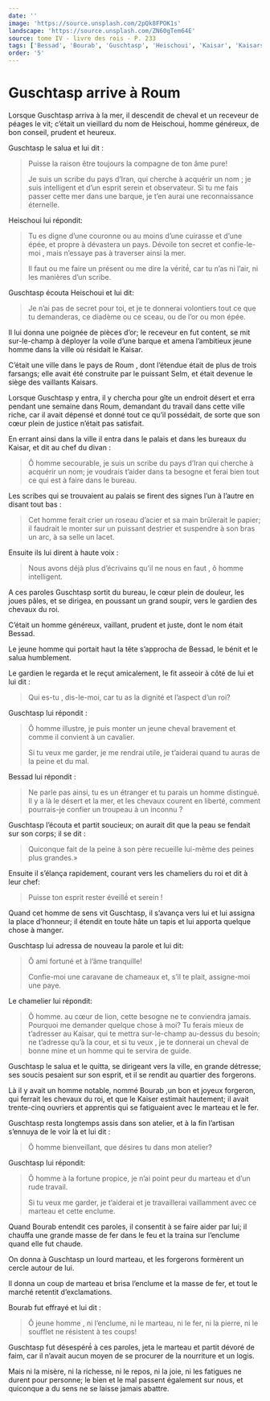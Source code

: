 ```yaml
---
date: ''
image: 'https://source.unsplash.com/2pQk8FPOK1s'
landscape: 'https://source.unsplash.com/ZN60gTem64E'
source: tome IV - livre des rois - P. 233
tags: ['Bessad', 'Bourab', 'Guschtasp', 'Heischoui', 'Kaisar', 'Kaisars', 'Kaiser', 'Roum', 'Selm']
order: '5'
---
```


# Guschtasp arrive à Roum

Lorsque Guschtasp arriva à la mer, il descendit de cheval et un receveur de péages le vit; c’était un vieillard du nom de Heischoui, homme généreux,
de bon conseil, prudent et heureux.

Guschtasp le salua et lui dit :

> Puisse la raison être toujours la compagne de ton âme pure!
>
> Je suis un scribe du pays d’Iran, qui cherche à acquérir un nom ; je suis intelligent et d’un esprit serein et observateur. Si tu me fais passer cette mer dans une barque, je t’en aurai une reconnaissance éternelle.

Heischoui lui répondit:

> Tu es digne d’une couronne ou au moins d’une cuirasse et d’une épée, et propre à dévastera un pays. Dévoile ton secret et confie-le-moi , mais n’essaye pas à traverser ainsi la mer.
>
> Il faut ou me faire un présent ou me dire la vérité́, car tu n’as ni l’air, ni les manières d’un scribe.

Guschtasp écouta Heischoui et lui dit:

> Je n’ai pas de secret pour toi, et je te donnerai volontiers tout ce que tu demanderas, ce diadème ou ce sceau, ou de l’or ou mon épée.

Il lui donna une poignée de pièces d’or; le receveur en fut content, se mit sur-le-champ à déployer la voile d’une barque et amena l’ambitieux jeune homme dans la ville où résidait le Kaisar.

C’était une ville dans le pays de Roum , dont l’étendue était de plus de trois farsangs; elle avait été construite par le puissant Selm, et était devenue le siège des vaillants Kaisars.

Lorsque Guschtasp y entra, il y chercha pour gîte un endroit désert et erra pendant une semaine dans Roum, demandant du travail dans cette ville riche, car il avait dépensé et donné tout ce qu’il possédait, de sorte que son cœur plein de justice n’était pas satisfait.

En errant ainsi dans la ville il entra dans le palais et dans les bureaux du Kaisar, et dit au chef du divan :

> Ô homme secourable, je suis un scribe du pays d’Iran qui cherche à acquérir un nom; je voudrais t’aider dans ta besogne et ferai bien tout ce qui est à faire dans le bureau.

Les scribes qui se trouvaient au palais se firent des signes l’un à l’autre en disant tout bas :

> Cet homme ferait crier un roseau d’acier et sa main brûlerait le papier; il faudrait le monter sur un puissant destrier et suspendre à son bras un arc, à sa selle un lacet.

Ensuite ils lui dirent à haute voix :

> Nous avons déjà plus d’écrivains qu’il ne nous en faut , ô homme intelligent.

A ces paroles Guschtasp sortit du bureau, le cœur plein de douleur, les joues pâles, et se dirigea, en poussant un grand soupir, vers le gardien des chevaux du roi.

C’était un homme généreux, vaillant, prudent et juste, dont le nom était Bessad.

Le jeune homme qui portait haut la tête s’approcha de Bessad, le bénit et le salua humblement.

Le gardien le regarda et le reçut amicalement, le fit asseoir à côté de lui et lui dit :

> Qui es-tu , dis-Ie-moi, car tu as la dignité et l’aspect d’un roi?

Guschtasp lui répondit :

> Ô homme illustre, je puis monter un jeune cheval bravement et comme il convient à un cavalier.
>
> Si tu veux me garder, je me rendrai utile, je t’aiderai quand tu auras de la peine et du mal.

Bessad lui répondit :

> Ne parle pas ainsi, tu es un étranger et tu parais un homme distingué. Il y a là le désert et la mer, et les chevaux courent en liberté, comment pourrais-je confier un troupeau à un inconnu ?

Guschtasp l’écouta et partit soucieux; on aurait dit que la peau se fendait sur son corps; il se dit :

> Quiconque fait de la peine à son père recueille lui-même des peines plus grandes.»

Ensuite il s’élança rapidement, courant vers les chameliers du roi et dit à leur chef:

> Puisse ton esprit rester éveillé́ et serein !

Quand cet homme de sens vit Guschtasp, il s’avança vers lui et lui assigna la place d’honneur; il étendit en toute hâte un tapis et lui apporta quelque chose à manger.

Guschtasp lui adressa de nouveau la parole et lui dit:

> Ô ami fortuné et à l’âme tranquille!
>
> Confie-moi une caravane de chameaux et, s’il te plait, assigne-moi une paye.

Le chamelier lui répondit:

> Ô homme. au cœur de lion, cette besogne ne te conviendra jamais. Pourquoi me demander quelque chose à moi? Tu ferais mieux de t’adresser au Kaisar, qui te mettra sur-le-champ au-dessus du besoin; ne t’adresse qu’à la cour, et si tu veux , je te donnerai un cheval de bonne mine et un homme qui te servira de guide.

Guschtasp le salua et le quitta, se dirigeant vers la ville, en grande détresse; ses soucis pesaient sur son esprit, et il se rendit au quartier des forgerons.

Là il y avait un homme notable, nommé Bourab ,un bon et joyeux forgeron, qui ferrait les chevaux du roi, et que le Kaiser estimait hautement; il avait trente-cinq ouvriers et apprentis qui se fatiguaient avec le marteau et le fer.

Guschtasp resta longtemps assis dans son atelier, et à la fin l’artisan s’ennuya de le voir là et lui dit :

> Ô homme bienveillant, que désires tu dans mon atelier?

Guschtasp lui répondit:

> Ô homme à la fortune propice, je n’ai point peur du marteau et d’un rude travail.
>
> Si tu veux me garder, je t’aiderai et je travaillerai vaillamment avec ce marteau et cette enclume.

Quand Bourab entendit ces paroles, il consentit à se faire aider par lui; il chauffa une grande masse de fer dans le feu et la traina sur l’enclume quand elle fut chaude.

On donna à Guschtasp un lourd marteau, et les forgerons formèrent un cercle autour de lui.

Il donna un coup de marteau et brisa l’enclume et la masse de fer, et tout le marché retentit d’exclamations.

Bourab fut effrayé et lui dit :

> Ô jeune homme , ni l’enclume, ni le marteau, ni le fer, ni la pierre, ni le soufflet ne résistent à tes coups!

Guschtasp fut désespéré́ à ces paroles, jeta le marteau et partit dévoré de faim, car il n’avait aucun moyen de se procurer de la nourriture et un logis.

Mais ni la misère, ni la richesse, ni le repos, ni la joie, ni les fatigues ne durent pour personne; le bien et le mal passent également sur nous, et quiconque a du sens ne se laisse jamais abattre.
